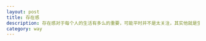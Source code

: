 ```yaml
---
layout: post
title: 存在感
description: 存在感对于每个人的生活有多么的重要，可能平时并不是太关注，其实他就是生活的全部
category: way
---
```






[BeiYuu]:    http://beiyuu.com  "BeiYuu"
